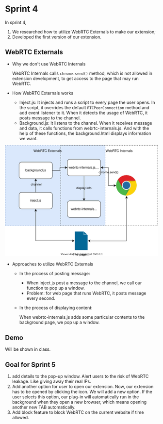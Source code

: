 # Sprint 4

In sprint 4, 

1. We researched how to utilize WebRTC Externals to make our extension;
2. Developed the first version of our extension.

## WebRTC Externals

- Why we don't use WebRTC Internals

  WebRTC Internals calls `chrome.send()` method, which is not allowed in extension development, to get access to the page that may run WebRTC.

- How WebRTC Externals works

  - Inject.js: It injects and runs a script to every page the user opens. In the script, it overrides the default `RTCPeerConnection` method and add event listener to it. When it detects the usage of WebRTC, it posts message to the channel.
  - Background.js: It listens to the channel. When it receives message and data, it calls functions from webrtc-internals.js. And with the help of these functions, the background.html displays information we want.

![diagram](img/diagram.svg)

- Approaches to utilize WebRTC Externals

  - In the process of posting message: 

    - When inject.js post a message to the channel, we call our function to pop up a window.
    - Problem: for web page that runs WebRTC, it posts message every second. 

  - In the process of displaying content:

    When webrtc-internals.js adds some particular contents to the background page, we pop up a window.



## Demo

Will be shown in class.



## Goal for Sprint 5

1. add details to the pop-up window. Alert users to the risk of WebRTC leakage. Like giving away their real IPs.
2. Add another option for user to open our extension. Now, our extension has to be opened by clicking the icon. We will add a new option. If the user selects this option, our plug-in will automatically run in the background when they open a new browser, which means opening another new TAB automatically.
3. Add block feature to block WebRTC on the current website if time allowed.